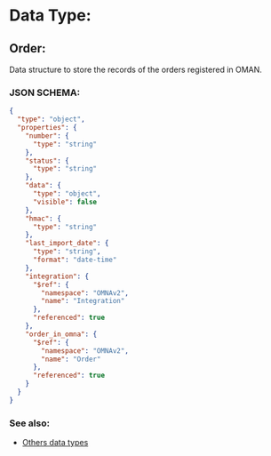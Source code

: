 # Data Type: 

## Order:

Data structure to store the records of the orders registered in OMAN.
    
### JSON SCHEMA:
```JSON
{
  "type": "object",
  "properties": {
    "number": {
      "type": "string"
    },
    "status": {
      "type": "string"
    },
    "data": {
      "type": "object",
      "visible": false
    },
    "hmac": {
      "type": "string"
    },
    "last_import_date": {
      "type": "string",
      "format": "date-time"
    },
    "integration": {
      "$ref": {
        "namespace": "OMNAv2",
        "name": "Integration"
      },
      "referenced": true
    },
    "order_in_omna": {
      "$ref": {
        "namespace": "OMNAv2",
        "name": "Order"
      },
      "referenced": true
    }
  }
}
```

### See also:
* [Others data types](overview?id=Order)